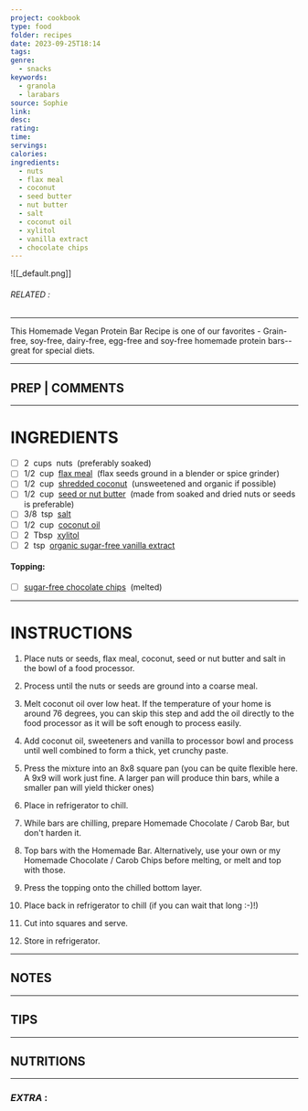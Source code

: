 ```yaml
---
project: cookbook
type: food
folder: recipes
date: 2023-09-25T18:14
tags: 
genre:
  - snacks
keywords:
  - granola
  - larabars
source: Sophie
link: 
desc: 
rating: 
time: 
servings: 
calories: 
ingredients:
  - nuts
  - flax meal
  - coconut
  - seed butter
  - nut butter
  - salt
  - coconut oil
  - xylitol
  - vanilla extract
  - chocolate chips
---
```


![[_default.png]]
###### *RELATED* : 
---
This Homemade Vegan Protein Bar Recipe is one of our favorites - Grain-free, soy-free, dairy-free, egg-free and soy-free homemade protein bars--great for special diets.

---
## PREP | COMMENTS



---
# INGREDIENTS

- [ ] 2  cups  nuts  (preferably soaked)
- [ ] 1/2  cup  [flax meal](https://www.amazon.com/Bobs-Red-Mill-Organic-Flaxseed/dp/B001O8PRZA?tag=whnemo-20)  (flax seeds ground in a blender or spice grinder)
- [ ] 1/2  cup  [shredded coconut](https://www.amazon.com/NOW-Foods-Organic-Coconut-Unsweet-10/dp/B0014UFUKA?tag=whnemo-20)  (unsweetened and organic if possible)
- [ ] 1/2  cup  [seed or nut butter](https://wholenewmom.com/recipes/homemade-nut-and-seed-butters/)  (made from soaked and dried nuts or seeds is preferable)
- [ ] 3/8  tsp  [salt](https://www.amazon.com/Redmond-Natures-First-Ounce-Shaker/dp/B004NQYCGU?tag=whnemo-20)
- [ ] 1/2  cup  [coconut oil](https://www.amazon.com/Nutiva-Cold-Pressed-Unrefined-Sustainably-Coconuts/dp/B001EO5Q64?tag=whnemo-20)
- [ ] 2  Tbsp  [xylitol](https://www.amazon.com/Zveet-Birch-Xylitol-Sweetener-Made/dp/B007HOWZJQ?tag=whnemo-20)
- [ ] 2  tsp  [organic sugar-free vanilla extract](https://www.amazon.com/Simply-Organic-Vanilla-Extract-Certified/dp/B0002UN7PI?tag=whnemo-20&th=1)
    
#### Topping:

- [ ] [sugar-free chocolate chips](https://www.amazon.com/Lilys-Chocolate-Natural-Premium-Baking/dp/B01MCRBF6T?tag=whnemo-20)  (melted)

---
# INSTRUCTIONS

1. Place nuts or seeds, flax meal, coconut, seed or nut butter and salt in the bowl of a food processor.
    
2. Process until the nuts or seeds are ground into a coarse meal.
    
3. Melt coconut oil over low heat. If the temperature of your home is around 76 degrees, you can skip this step and add the oil directly to the food processor as it will be soft enough to process easily.
    
4. Add coconut oil, sweeteners and vanilla to processor bowl and process until well combined to form a thick, yet crunchy paste.
    
5. Press the mixture into an 8x8 square pan (you can be quite flexible here. A 9x9 will work just fine. A larger pan will produce thin bars, while a smaller pan will yield thicker ones)
    
6. Place in refrigerator to chill.
    
7. While bars are chilling, prepare Homemade Chocolate / Carob Bar, but don't harden it.
    
8. Top bars with the Homemade Bar. Alternatively, use your own or my Homemade Chocolate / Carob Chips before melting, or melt and top with those.
    
9. Press the topping onto the chilled bottom layer.
    
10. Place back in refrigerator to chill (if you can wait that long :-)!)
    
11. Cut into squares and serve.
    
12. Store in refrigerator.

---
## NOTES



---
## TIPS



---
## NUTRITIONS



---
### *EXTRA* :




